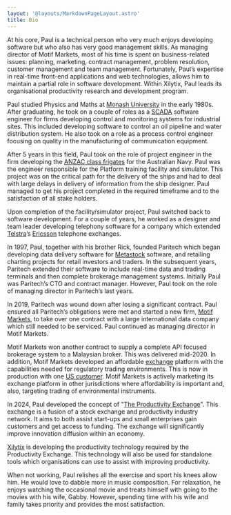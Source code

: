 ```yaml
---
layout: '@layouts/MarkdownPageLayout.astro'
title: Bio
---
```


At his core, Paul is a technical person who very much enjoys developing software but who also has very good management skills.  As managing director of Motif Markets, most of his time is spent on business-related issues: planning, marketing, contract management, problem resolution, customer management and team management.  Fortunately, Paul’s expertise in real-time front-end applications and web technologies, allows him to maintain a partial role in software development.  Within Xilytix, Paul leads its organisational productivity research and development program. 

Paul studied Physics and Maths at [Monash University](https://en.wikipedia.org/wiki/Monash_University) in the early 1980s.  After graduating, he took on a couple of roles as a [SCADA](https://en.wikipedia.org/wiki/SCADA) software engineer for firms developing control and monitoring systems for industrial sites.  This included developing software to control an oil pipeline and water distribution system. He also took on a role as a process control engineer focusing on quality in the manufacturing of communication equipment.

After 5 years in this field, Paul took on the role of project engineer in the firm developing the [ANZAC class frigates](https://en.wikipedia.org/wiki/Anzac-class_frigate) for the Australian Navy.  Paul was the engineer responsible for the Platform training facility and simulator.  This project was on the critical path for the delivery of the ships and had to deal with large delays in delivery of information from the ship designer.  Paul managed to get his project completed in the required timeframe and to the satisfaction of all stake holders.

Upon completion of the facility/simulator project, Paul switched back to software development. For a couple of years, he worked as a designer and team leader developing telephony software for a company which extended [Telstra](https://en.wikipedia.org/wiki/Telstra)’s [Ericsson](https://en.wikipedia.org/wiki/Ericsson) telephone exchanges.

In 1997, Paul, together with his brother Rick, founded Paritech which began developing data delivery software for [Metastock](https://en.wikipedia.org/wiki/MetaStock) software, and retailing charting projects for retail investors and traders.  In the subsequent years, Paritech extended their software to include real-time data and trading terminals and then complete brokerage management systems. Initially Paul was Paritech’s CTO and contract manager. However, Paul took on the role of managing director in Paritech’s last years.

In 2019, Paritech was wound down after losing a significant contract. Paul ensured all Paritech’s obligations were met and started a new firm, [Motif Markets](https://motifmarkets.com/), to take over one contract with a large international data company which still needed to be serviced. Paul continued as managing director in Motif Markets.

Motif Markets won another contract to supply a complete API focused brokerage system to a Malaysian broker. This was delivered mid-2020. In addition, Motif Markets developed an affordable [exchange](https://xstack.exchange/) platform with the capabilities needed for regulatory trading environments. This is now in production with one [US customer](https://fn-sx.com/). Motif Markets is actively marketing its exchange platform in other jurisdictions where affordability is important and, also, targeting trading of environmental instruments.

In 2024, Paul developed the concept of "[The Productivity Exchange](https://prodxchg.com)". This exchange is a fusion of a stock exchange and productivity industry network.  It aims to both assist start-ups and small enterprises gain customers and get access to funding.  The exchange will significantly improve innovation diffusion within an economy.

[Xilytix](https://xilytix.com) is developing the productivity technology required by the Productivity Exchange.  This technology will also be used for standalone tools which organisations can use to assist with improving productivity.

When not working, Paul relishes all the exercise and sport his knees allow him. He would love to dabble more in music composition. For relaxation, he enjoys watching the occasional movie and treats himself with going to the movies with his wife, Gabby.  However, spending time with his wife and family takes priority and provides the most satisfaction.
